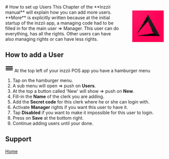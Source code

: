 <img src="../Assets/Pictures/play_store_512.png" alt="inzzii logo" width="100" align="right" style="margin-left: 40px; margin-top: 20px; margin-bottom: 10px"/>
# How to set up Users
This Chapter of the **Inzzii manual** will explain how you can add more users. **More** is explicitly written because at the initial startup of the inzzii app, a managing code had to be filled in for the main user => Manager. This user can do everything, has all the rights. Other users can have also managing rights or can have less rights.

## How to add a User

<img src="../Assets/Pictures/Hmenu.png" alt="hamburgermenu" width="25" height="25"/> At the top left of your inzzii POS app you have a hamburger menu 
1. Tap on the hamburger menu.
2. A sub menu will open => push on **Users**.
3. At the top a button called 'New' will show => push on **New**.
4. Fill-in the **Name** of the clerk you are adding.
5. Add the **Secret code** for this clerk where he or she can login with.
6. Activate **Manager** rights if you want this user to have it.
7. Tap **Disabled** if you want to make it impossible for this user to login. 
8. Press on **Save** at the bottom right.
9. Continue adding users until your done. 


## Support
[Home](../index.md)
